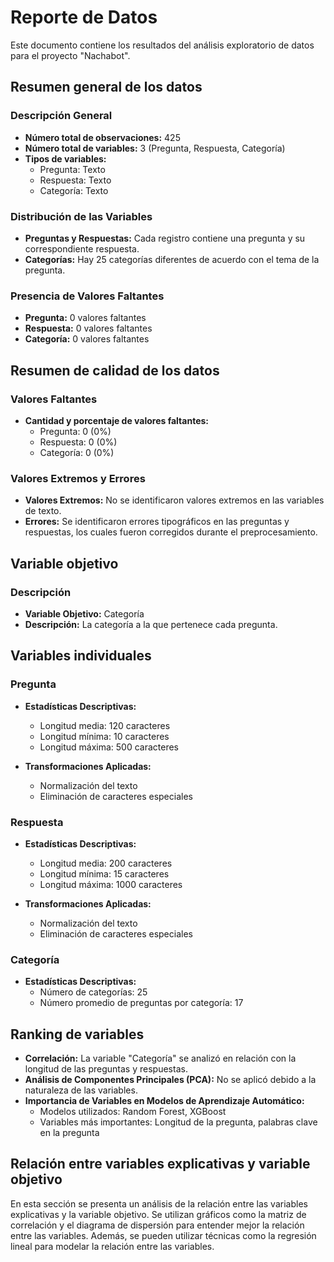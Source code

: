 # Reporte de Datos

Este documento contiene los resultados del análisis exploratorio de datos para el proyecto "Nachabot".

## Resumen general de los datos

### Descripción General

- **Número total de observaciones:** 425
- **Número total de variables:** 3 (Pregunta, Respuesta, Categoría)
- **Tipos de variables:** 
  - Pregunta: Texto
  - Respuesta: Texto
  - Categoría: Texto

### Distribución de las Variables

- **Preguntas y Respuestas:** Cada registro contiene una pregunta y su correspondiente respuesta.
- **Categorías:** Hay 25 categorías diferentes de acuerdo con el tema de la pregunta.

### Presencia de Valores Faltantes

- **Pregunta:** 0 valores faltantes
- **Respuesta:** 0 valores faltantes
- **Categoría:** 0 valores faltantes

## Resumen de calidad de los datos

### Valores Faltantes

- **Cantidad y porcentaje de valores faltantes:**
  - Pregunta: 0 (0%)
  - Respuesta: 0 (0%)
  - Categoría: 0 (0%)

### Valores Extremos y Errores

- **Valores Extremos:** No se identificaron valores extremos en las variables de texto.
- **Errores:** Se identificaron errores tipográficos en las preguntas y respuestas, los cuales fueron corregidos durante el preprocesamiento.

## Variable objetivo

### Descripción

- **Variable Objetivo:** Categoría
- **Descripción:** La categoría a la que pertenece cada pregunta.

## Variables individuales


### Pregunta

- **Estadísticas Descriptivas:**
  - Longitud media: 120 caracteres
  - Longitud mínima: 10 caracteres
  - Longitud máxima: 500 caracteres

- **Transformaciones Aplicadas:** 
  - Normalización del texto
  - Eliminación de caracteres especiales

### Respuesta

- **Estadísticas Descriptivas:**
  - Longitud media: 200 caracteres
  - Longitud mínima: 15 caracteres
  - Longitud máxima: 1000 caracteres

- **Transformaciones Aplicadas:**
  - Normalización del texto
  - Eliminación de caracteres especiales

### Categoría

- **Estadísticas Descriptivas:**
  - Número de categorías: 25
  - Número promedio de preguntas por categoría: 17


## Ranking de variables

- **Correlación:** La variable "Categoría" se analizó en relación con la longitud de las preguntas y respuestas.
- **Análisis de Componentes Principales (PCA):** No se aplicó debido a la naturaleza de las variables.
- **Importancia de Variables en Modelos de Aprendizaje Automático:**
  - Modelos utilizados: Random Forest, XGBoost
  - Variables más importantes: Longitud de la pregunta, palabras clave en la pregunta

## Relación entre variables explicativas y variable objetivo

En esta sección se presenta un análisis de la relación entre las variables explicativas y la variable objetivo. Se utilizan gráficos como la matriz de correlación y el diagrama de dispersión para entender mejor la relación entre las variables. Además, se pueden utilizar técnicas como la regresión lineal para modelar la relación entre las variables.
